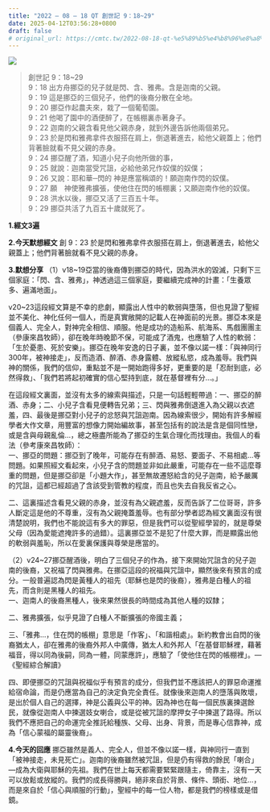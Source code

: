 ```yaml
---
title: "2022 – 08 – 18 QT 創世記 9：18~29"
date: 2025-04-12T03:56:28+0800
draft: false
# original_url: https://cmtc.tw/2022-08-18-qt-%e5%89%b5%e4%b8%96%e8%a8%98-9%ef%bc%9a1829
---
```


![](/images/qt.jpg)
> 創世記 9：18\~29  
> 9：18 出方舟挪亞的兒子就是閃、含、雅弗。含是迦南的父親。  
> 9：19 這是挪亞的三個兒子，他們的後裔分散在全地。  
> 9：20 挪亞作起農夫來，栽了一個葡萄園。  
> 9：21 他喝了園中的酒便醉了，在帳棚裏赤著身子。  
> 9：22 迦南的父親含看見他父親赤身，就到外邊告訴他兩個弟兄。  
> 9：23 於是閃和雅弗拿件衣服搭在肩上，倒退著進去，給他父親蓋上；他們背著臉就看不見父親的赤身。  
> 9：24 挪亞醒了酒，知道小兒子向他所做的事，  
> 9：25 就說：迦南當受咒詛，必給他弟兄作奴僕的奴僕；  
> 9：26 又說：耶和華─閃的 神是應當稱頌的！願迦南作閃的奴僕。  
> 9：27 願　神使雅弗擴張，使他住在閃的帳棚裏；又願迦南作他的奴僕。  
> 9：28 洪水以後，挪亞又活了三百五十年。  
> 9：29 挪亞共活了九百五十歲就死了。

**1.經文3遍**

**2.今天默想經文**
創 9：23 於是閃和雅弗拿件衣服搭在肩上，倒退著進去，給他父親蓋上；他們背著臉就看不見父親的赤身。

**3.默想分享**
（1）v18\~19亞當的後裔傳到挪亞的時代，因為洪水的毀滅，只剩下三個家庭：「閃、含、雅弗」，神透過這三個家庭，要繼續完成神的計畫：「生養眾多、遍滿地面」。

v20\~23這段經文算是不幸的悲劇，顯露出人性中的軟弱與墮落，但也見證了聖經並不美化、神化任何一個人，而是真實敞開的記載人在神面前的光景。挪亞本來是個義人、完全人，對神完全相信、順服。他是成功的造船系、航海系、馬戲團團主（參康來昌牧師），卻在晚年時晚節不保，可能成了酒鬼，也應驗了人性的軟弱：「生於憂患、死於安樂」。挪亞在晚年安逸的日子裏，並不像以諾一樣：「與神同行300年，被神接走」，反而造酒、醉酒、赤身露體、放縱私慾，成為羞辱。我們與神的關係，我們的信仰，重點並不是一開始跑得多好，更重要的是「忍耐到底，必然得救」、「我們若將起初確實的信心堅持到底，就在基督裡有分…。」

在這段經文裏面，並沒有太多的線索與描述，只是一句話輕輕帶過：一、挪亞的醉酒、赤身；二、小兒子含看見便轉告兄弟；三、閃與雅弗倒退進入為父親以衣遮羞，四、最後是挪亞對小兒子的忿怒與咒詛迦南。因為線索很少，開始有許多解經學者大作文章，用豐富的想像力開始編故事，甚至包括有的說法是含是個同性戀，或是含與母親亂倫…，總之極盡所能為了挪亞的生氣合理化而找理由。我個人的看法（參考康來昌牧師）：  
一、挪亞的問題：挪亞到了晚年，可能存在有醉酒、易怒、要面子、不易相處…等問題。如果照經文看起來，小兒子含的問題並非如此嚴重，可能存在一些不這麼尊重的問題，但是挪亞卻是「小題大作」，甚至無故遷怒給含的兒子迦南，給予嚴厲的咒詛，這都已經超過了含該受到管教的程度，而且也失去自我反省之心。

二、這裏描述含看見父親的赤身，並沒有為父親遮羞，反而告訴了二位哥哥，許多人斷定這是他的不尊重，沒有為父親掩蓋羞辱。也有部分學者認為經文裏面沒有很清楚說明，我們也不能說這有多大的罪惡，但是我們可以從聖經學習的，就是尊榮父母（因為愛能遮掩許多的過錯）。這裏挪亞並不是犯了什麼大罪，而是顯露出他的軟弱與羞恥，所以在愛裏保護與尊榮是應當的。

（2）v24\~27挪亞醒酒後，明白了三個兒子的作為，接下來開始咒詛含的兒子迦南的後裔，又祝福了閃與雅弗。在挪亞這段的祝福與咒詛中，顯然後來有預言的成分。一般普遍認為閃是黃種人的祖先（耶穌也是閃的後裔），雅弗是白種人的祖先，而含則是黑種人的祖先。  
一、迦南人的後裔黑種人，後來果然很長的時間成為其他人種的奴隸；

二、雅弗擴張，似乎見證了白種人不斷擴張的帝國主義；

三、「雅弗…，住在閃的帳棚」意思是「作客」、「和諧相處」。新約教會出自閃的後裔猶太人，卻在雅弗的後裔外邦人中廣傳，猶太人和外邦人「在基督耶穌裡，藉著福音，得以同為後嗣，同為一體，同蒙應許」，應驗了「使他住在閃的帳棚裡」。—《聖經綜合解讀》

四、即便挪亞的咒詛與祝福似乎有預言的成分，但我們並不應該把人的罪惡命運推給宿命論，而是仍應當為自己的決定負完全責任。就像後來迦南人的墮落與敗壞，是出於個人自己的選擇，神是公義與公平的神。因為神也在每一個民族裏揀選餘民，就像從迦南人中揀選妓女喇合，或是從被咒詛的摩押女子中揀選了路得。所以我們不應把自己的命運完全推託給種族、父母、出身、背景，而是專心信靠神，成為「信心蒙福的屬靈後裔」。

**4.今天的回應**
挪亞雖然是義人、完全人，但並不像以諾一樣，與神同行一直到「被神接走，未見死亡」。迦南的後裔雖然被咒詛，但是仍有得救的餘民「喇合」—成為大衛與耶穌的先祖。我們在世上每天都需要緊緊跟隨主，倚靠主，沒有一天可以放鬆或放縱的。我們的成長得勝與，絕非來自於背景、條件、頭銜、地位…，而是來自於「信心與順服的行動」，聖經中的每一位人物，都是我們的榜樣或是借鏡。
